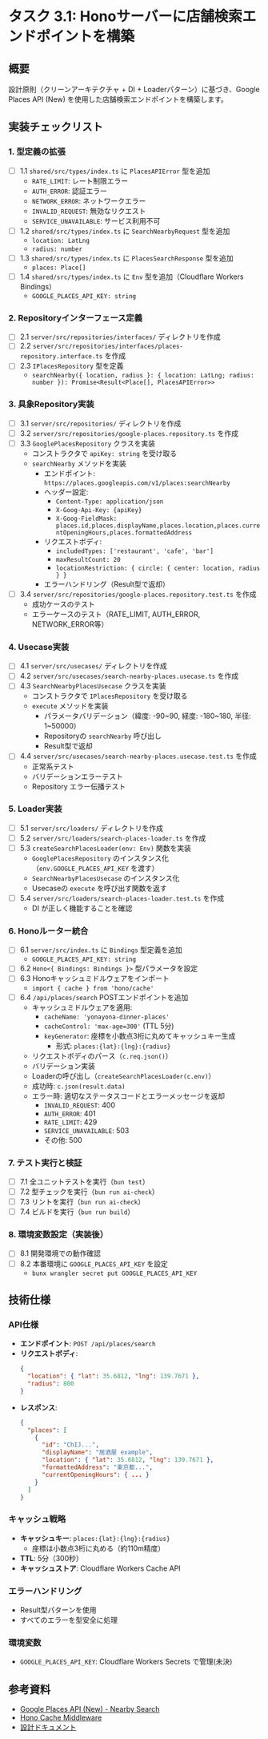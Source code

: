 # タスク 3.1: Honoサーバーに店舗検索エンドポイントを構築

## 概要

設計原則（クリーンアーキテクチャ + DI + Loaderパターン）に基づき、Google Places API (New) を使用した店舗検索エンドポイントを構築します。

## 実装チェックリスト

### 1. 型定義の拡張

- [ ] 1.1 `shared/src/types/index.ts` に `PlacesAPIError` 型を追加
  - `RATE_LIMIT`: レート制限エラー
  - `AUTH_ERROR`: 認証エラー
  - `NETWORK_ERROR`: ネットワークエラー
  - `INVALID_REQUEST`: 無効なリクエスト
  - `SERVICE_UNAVAILABLE`: サービス利用不可
- [ ] 1.2 `shared/src/types/index.ts` に `SearchNearbyRequest` 型を追加
  - `location: LatLng`
  - `radius: number`
- [ ] 1.3 `shared/src/types/index.ts` に `PlacesSearchResponse` 型を追加
  - `places: Place[]`
- [ ] 1.4 `shared/src/types/index.ts` に `Env` 型を追加（Cloudflare Workers Bindings）
  - `GOOGLE_PLACES_API_KEY: string`

### 2. Repositoryインターフェース定義

- [ ] 2.1 `server/src/repositories/interfaces/` ディレクトリを作成
- [ ] 2.2 `server/src/repositories/interfaces/places-repository.interface.ts` を作成
- [ ] 2.3 `IPlacesRepository` 型を定義
  - `searchNearby({ location, radius }: { location: LatLng; radius: number }): Promise<Result<Place[], PlacesAPIError>>`

### 3. 具象Repository実装

- [ ] 3.1 `server/src/repositories/` ディレクトリを作成
- [ ] 3.2 `server/src/repositories/google-places.repository.ts` を作成
- [ ] 3.3 `GooglePlacesRepository` クラスを実装
  - コンストラクタで `apiKey: string` を受け取る
  - `searchNearby` メソッドを実装
    - エンドポイント: `https://places.googleapis.com/v1/places:searchNearby`
    - ヘッダー設定:
      - `Content-Type: application/json`
      - `X-Goog-Api-Key: {apiKey}`
      - `X-Goog-FieldMask: places.id,places.displayName,places.location,places.currentOpeningHours,places.formattedAddress`
    - リクエストボディ:
      - `includedTypes: ['restaurant', 'cafe', 'bar']`
      - `maxResultCount: 20`
      - `locationRestriction: { circle: { center: location, radius } }`
    - エラーハンドリング（Result型で返却）
- [ ] 3.4 `server/src/repositories/google-places.repository.test.ts` を作成
  - 成功ケースのテスト
  - エラーケースのテスト（RATE_LIMIT, AUTH_ERROR, NETWORK_ERROR等）

### 4. Usecase実装

- [ ] 4.1 `server/src/usecases/` ディレクトリを作成
- [ ] 4.2 `server/src/usecases/search-nearby-places.usecase.ts` を作成
- [ ] 4.3 `SearchNearbyPlacesUsecase` クラスを実装
  - コンストラクタで `IPlacesRepository` を受け取る
  - `execute` メソッドを実装
    - パラメータバリデーション（緯度: -90~90, 経度: -180~180, 半径: 1~50000）
    - Repositoryの `searchNearby` 呼び出し
    - Result型で返却
- [ ] 4.4 `server/src/usecases/search-nearby-places.usecase.test.ts` を作成
  - 正常系テスト
  - バリデーションエラーテスト
  - Repository エラー伝播テスト

### 5. Loader実装

- [ ] 5.1 `server/src/loaders/` ディレクトリを作成
- [ ] 5.2 `server/src/loaders/search-places-loader.ts` を作成
- [ ] 5.3 `createSearchPlacesLoader(env: Env)` 関数を実装
  - `GooglePlacesRepository` のインスタンス化（`env.GOOGLE_PLACES_API_KEY` を渡す）
  - `SearchNearbyPlacesUsecase` のインスタンス化
  - Usecaseの `execute` を呼び出す関数を返す
- [ ] 5.4 `server/src/loaders/search-places-loader.test.ts` を作成
  - DI が正しく機能することを確認

### 6. Honoルーター統合

- [ ] 6.1 `server/src/index.ts` に `Bindings` 型定義を追加
  - `GOOGLE_PLACES_API_KEY: string`
- [ ] 6.2 `Hono<{ Bindings: Bindings }>` 型パラメータを設定
- [ ] 6.3 Honoキャッシュミドルウェアをインポート
  - `import { cache } from 'hono/cache'`
- [ ] 6.4 `/api/places/search` POSTエンドポイントを追加
  - キャッシュミドルウェアを適用:
    - `cacheName: 'yonayona-dinner-places'`
    - `cacheControl: 'max-age=300'` (TTL 5分)
    - `keyGenerator`: 座標を小数点3桁に丸めてキャッシュキー生成
      - 形式: `places:{lat}:{lng}:{radius}`
  - リクエストボディのパース（`c.req.json()`）
  - バリデーション実装
  - Loaderの呼び出し（`createSearchPlacesLoader(c.env)`）
  - 成功時: `c.json(result.data)`
  - エラー時: 適切なステータスコードとエラーメッセージを返却
    - `INVALID_REQUEST`: 400
    - `AUTH_ERROR`: 401
    - `RATE_LIMIT`: 429
    - `SERVICE_UNAVAILABLE`: 503
    - その他: 500

### 7. テスト実行と検証

- [ ] 7.1 全ユニットテストを実行（`bun test`）
- [ ] 7.2 型チェックを実行（`bun run ai-check`）
- [ ] 7.3 リントを実行（`bun run ai-check`）
- [ ] 7.4 ビルドを実行（`bun run build`）

### 8. 環境変数設定（実装後）

- [ ] 8.1 開発環境での動作確認
- [ ] 8.2 本番環境に `GOOGLE_PLACES_API_KEY` を設定
  - `bunx wrangler secret put GOOGLE_PLACES_API_KEY`

## 技術仕様

### API仕様
- **エンドポイント**: `POST /api/places/search`
- **リクエストボディ**:
  ```json
  {
    "location": { "lat": 35.6812, "lng": 139.7671 },
    "radius": 800
  }
  ```
- **レスポンス**:
  ```json
  {
    "places": [
      {
        "id": "ChIJ...",
        "displayName": "居酒屋 example",
        "location": { "lat": 35.6812, "lng": 139.7671 },
        "formattedAddress": "東京都...",
        "currentOpeningHours": { ... }
      }
    ]
  }
  ```

### キャッシュ戦略
- **キャッシュキー**: `places:{lat}:{lng}:{radius}`
  - 座標は小数点3桁に丸める（約110m精度）
- **TTL**: 5分（300秒）
- **キャッシュストア**: Cloudflare Workers Cache API

### エラーハンドリング
- Result型パターンを使用
- すべてのエラーを型安全に処理

### 環境変数
- `GOOGLE_PLACES_API_KEY`: Cloudflare Workers Secrets で管理(未決)

## 参考資料

- [Google Places API (New) - Nearby Search](https://developers.google.com/maps/documentation/places/web-service/nearby-search)
- [Hono Cache Middleware](https://hono.dev/docs/middleware/builtin/cache)
- [設計ドキュメント](../design/design_バックエンドコンポーネント.md)
